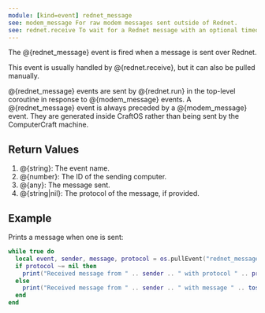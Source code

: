 ```yaml
---
module: [kind=event] rednet_message
see: modem_message For raw modem messages sent outside of Rednet.
see: rednet.receive To wait for a Rednet message with an optional timeout and protocol filter.
---
```


The @{rednet_message} event is fired when a message is sent over Rednet.

This event is usually handled by @{rednet.receive}, but it can also be pulled manually.

@{rednet_message} events are sent by @{rednet.run} in the top-level coroutine in response to @{modem_message} events. A @{rednet_message} event is always preceded by a @{modem_message} event. They are generated inside CraftOS rather than being sent by the ComputerCraft machine.

## Return Values
1. @{string}: The event name.
2. @{number}: The ID of the sending computer.
3. @{any}: The message sent.
4. @{string|nil}: The protocol of the message, if provided.

## Example
Prints a message when one is sent:
```lua
while true do
  local event, sender, message, protocol = os.pullEvent("rednet_message")
  if protocol ~= nil then
    print("Received message from " .. sender .. " with protocol " .. protocol .. " and message " .. tostring(message))
  else
    print("Received message from " .. sender .. " with message " .. tostring(message))
  end
end
```
